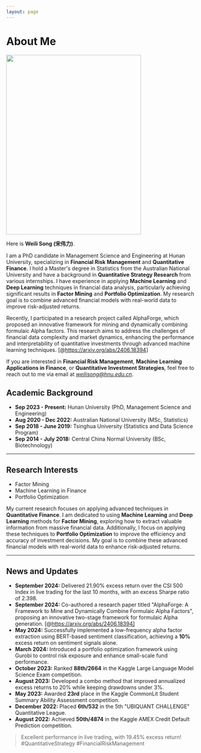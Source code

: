 ```yaml
---
layout: page
---
```


# About Me

<img src="https://sowelswl.github.io/weilisong.jpg" class="floatpic" width="360" height="480">

Here is **Weili Song (宋伟力)**.

I am a PhD candidate in Management Science and Engineering at Hunan University, specializing in **Financial Risk Management** and **Quantitative Finance**. I hold a Master's degree in Statistics from the Australian National University and have a background in **Quantitative Strategy Research** from various internships. I have experience in applying **Machine Learning** and **Deep Learning** techniques in financial data analysis, particularly achieving significant results in **Factor Mining** and **Portfolio Optimization**. My research goal is to combine advanced financial models with real-world data to improve risk-adjusted returns.

Recently, I participated in a research project called AlphaForge, which proposed an innovative framework for mining and dynamically combining formulaic Alpha factors. This research aims to address the challenges of financial data complexity and market dynamics, enhancing the performance and interpretability of quantitative investments through advanced machine learning techniques. [@https://arxiv.org/abs/2406.18394]

If you are interested in **Financial Risk Management**, **Machine Learning Applications in Finance**, or **Quantitative Investment Strategies**, feel free to reach out to me via email at *weilisong@hnu.edu.cn*.

## Academic Background

- **Sep 2023 - Present:** Hunan University (PhD, Management Science and Engineering)
- **Aug 2020 - Dec 2022:** Australian National University (MSc, Statistics)
- **Sep 2018 - June 2019:** Tsinghua University (Statistics and Data Science Program)
- **Sep 2014 - July 2018:** Central China Normal University (BSc, Biotechnology)

---

## Research Interests

- Factor Mining
- Machine Learning in Finance
- Portfolio Optimization

My current research focuses on applying advanced techniques in **Quantitative Finance**. I am dedicated to using **Machine Learning** and **Deep Learning** methods for **Factor Mining**, exploring how to extract valuable information from massive financial data. Additionally, I focus on applying these techniques to **Portfolio Optimization** to improve the efficiency and accuracy of investment decisions. My goal is to combine these advanced financial models with real-world data to enhance risk-adjusted returns.

---

## News and Updates

- **September 2024:** Delivered 21.90% excess return over the CSI 500 Index in live trading for the last 10 months, with an excess Sharpe ratio of 2.398.
- **September 2024:** Co-authored a research paper titled "AlphaForge: A Framework to Mine and Dynamically Combine Formulaic Alpha Factors", proposing an innovative two-stage framework for formulaic Alpha generation. [@https://arxiv.org/abs/2406.18394]
- **May 2024:** Successfully implemented a low-frequency alpha factor extraction using BERT-based sentiment classification, achieving a **10%** excess return on sentiment signals alone.
- **March 2024:** Introduced a portfolio optimization framework using Gurobi to control risk exposure and enhance small-scale fund performance.
- **October 2023:** Ranked **88th/2664** in the Kaggle Large Language Model Science Exam competition.
- **August 2023:** Developed a combo method that improved annualized excess returns to 20% while keeping drawdowns under 3%.
- **May 2023:** Awarded **23rd** place in the Kaggle CommonLit Student Summary Ability Assessment competition.
- **December 2022:** Placed **6th/532** in the 5th "UBIQUANT CHALLENGE" Quantitative League.
- **August 2022:** Achieved **50th/4874** in the Kaggle AMEX Credit Default Prediction competition.

<blockquote class="twitter-tweet"><p lang="en" dir="ltr">Excellent performance in live trading, with 19.45% excess return! #QuantitativeStrategy #FinancialRiskManagement</p></blockquote>
